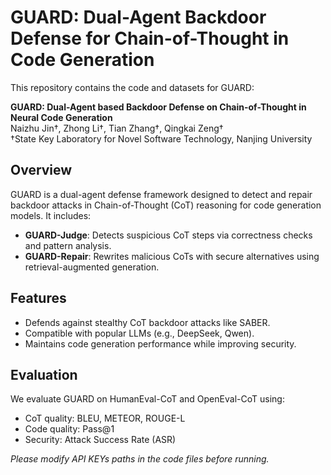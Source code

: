 # GUARD: Dual-Agent Backdoor Defense for Chain-of-Thought in Code Generation

This repository contains the code and datasets for GUARD:

**GUARD: Dual-Agent based Backdoor Defense on Chain-of-Thought in Neural Code Generation**  
Naizhu Jin†, Zhong Li†, Tian Zhang†, Qingkai Zeng†  
†State Key Laboratory for Novel Software Technology, Nanjing University  

## Overview

GUARD is a dual-agent defense framework designed to detect and repair backdoor attacks in Chain-of-Thought (CoT) reasoning for code generation models. It includes:

- **GUARD-Judge**: Detects suspicious CoT steps via correctness checks and pattern analysis.  
- **GUARD-Repair**: Rewrites malicious CoTs with secure alternatives using retrieval-augmented generation.

## Features

- Defends against stealthy CoT backdoor attacks like SABER.
- Compatible with popular LLMs (e.g., DeepSeek, Qwen).
- Maintains code generation performance while improving security.

## Evaluation

We evaluate GUARD on HumanEval-CoT and OpenEval-CoT using:
- CoT quality: BLEU, METEOR, ROUGE-L  
- Code quality: Pass@1  
- Security: Attack Success Rate (ASR)

*Please modify API KEYs paths in the code files before running.*
